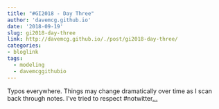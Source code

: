 ```yaml
---
title: "#GI2018 - Day Three"
author: 'davemcg.github.io'
date: '2018-09-19'
slug: gi2018-day-three
link: http://davemcg.github.io/./post/gi2018-day-three/
categories:
- bloglink
tags:
  - modeling
  - davemcggithubio
---
```


Typos everywhere. Things may change dramatically over time as I scan back through notes. I’ve tried to respect #notwitter[... <i class="fas fa-external-link-alt"></i>](http://davemcg.github.io/./post/gi2018-day-three/)

